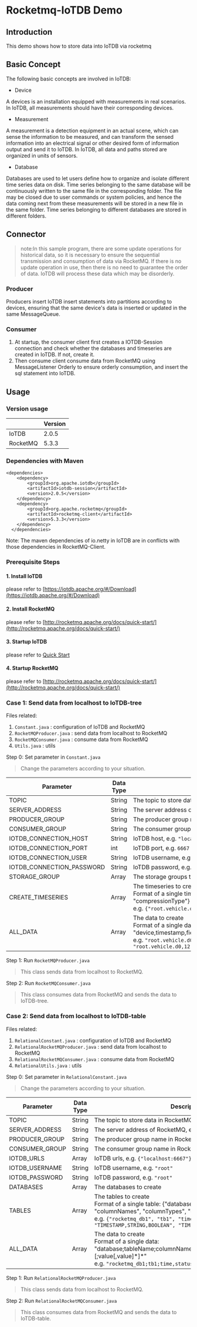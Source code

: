 <!--

    Licensed to the Apache Software Foundation (ASF) under one
    or more contributor license agreements.  See the NOTICE file
    distributed with this work for additional information
    regarding copyright ownership.  The ASF licenses this file
    to you under the Apache License, Version 2.0 (the
    "License"); you may not use this file except in compliance
    with the License.  You may obtain a copy of the License at

        http://www.apache.org/licenses/LICENSE-2.0

    Unless required by applicable law or agreed to in writing,
    software distributed under the License is distributed on an
    "AS IS" BASIS, WITHOUT WARRANTIES OR CONDITIONS OF ANY
    KIND, either express or implied.  See the License for the
    specific language governing permissions and limitations
    under the License.

-->
# Rocketmq-IoTDB Demo
## Introduction
This demo shows how to store data into IoTDB via rocketmq
## Basic Concept
The following basic concepts are involved in IoTDB:

* Device

A devices is an installation equipped with measurements in real scenarios. In IoTDB, all measurements should have their corresponding devices.

* Measurement

A measurement is a detection equipment in an actual scene, which can sense the information to be measured, and can transform the sensed information into an electrical signal or other desired form of information output and send it to IoTDB. In IoTDB, all data and paths stored are organized in units of sensors.

* Database

Databases are used to let users define how to organize and isolate different time series data on disk. Time series belonging to the same database will be continuously written to the same file in the corresponding folder. The file may be closed due to user commands or system policies, and hence the data coming next from these measurements will be stored in a new file in the same folder. Time series belonging to different databases are stored in different folders.
## Connector
> note:In this sample program, there are some update operations for historical data, so it is necessary to ensure the sequential transmission and consumption of data via RocketMQ. If there is no update operation in use, then there is no need to guarantee the order of data. IoTDB will process these data which may be disorderly.

### Producer
Producers insert IoTDB insert statements into partitions according to devices, ensuring that the same device's data is inserted or updated in the same MessageQueue.
### Consumer 
1. At startup, the consumer client first creates a IOTDB-Session connection and check whether the databases and timeseries are created in IoTDB. If not, create it.  
2. Then consume client consume data from RocketMQ using MessageListener Orderly to ensure orderly consumption, and insert the sql statement into IoTDB.

## Usage
### Version usage

|          | Version |
|----------|---------|
| IoTDB    | 2.0.5   |  
| RocketMQ | 5.3.3   |

### Dependencies with Maven

```
<dependencies>
    <dependency>
        <groupId>org.apache.iotdb</groupId>
        <artifactId>iotdb-session</artifactId>
        <version>2.0.5</version>
    </dependency>
    <dependency>
        <groupId>org.apache.rocketmq</groupId>
        <artifactId>rocketmq-client</artifactId>
        <version>5.3.3</version>
    </dependency>
  </dependencies>
```
Note: The maven dependencies of io.netty in IoTDB are in conflicts with those dependencies in RocketMQ-Client.

### Prerequisite Steps

#### 1. Install IoTDB
please refer to [https://iotdb.apache.org/#/Download](https://iotdb.apache.org/#/Download)

#### 2. Install RocketMQ
please refer to [http://rocketmq.apache.org/docs/quick-start/](http://rocketmq.apache.org/docs/quick-start/)

#### 3. Startup IoTDB
please refer to [Quick Start](http://iotdb.apache.org/UserGuide/Master/Get%20Started/QuickStart.html)

#### 4. Startup RocketMQ
please refer to [http://rocketmq.apache.org/docs/quick-start/](http://rocketmq.apache.org/docs/quick-start/)

### Case 1: Send data from localhost to IoTDB-tree 

Files related:
1. `Constant.java` : configuration of IoTDB and RocketMQ
2. `RocketMQProducer.java` : send data from localhost to RocketMQ
3. `RocketMQConsumer.java` : consume data from RocketMQ
4. `Utils.java` : utils 

Step 0: Set parameter in `Constant.java`

> Change the parameters according to your situation.

| Parameter                 | Data Type | Description                                                                                                                                                                                                                                          |
|---------------------------|-----------|------------------------------------------------------------------------------------------------------------------------------------------------------------------------------------------------------------------------------------------------------|
| TOPIC                     | String    | The topic to store data in RocketMQ                                                                                                                                                                                                                  |
| SERVER_ADDRESS            | String    | The server address of RocketMQ, e.g. `"127.0.0.1:9876"`                                                                                                                                                                                              |
| PRODUCER_GROUP            | String    | The producer group name in RocketMQ                                                                                                                                                                                                                  |       
| CONSUMER_GROUP            | String    | The consumer group name in RocketMQ                                                                                                                                                                                                                  |
| IOTDB_CONNECTION_HOST     | String    | IoTDB host, e.g. `"localhost"`                                                                                                                                                                                                                       |                                  
| IOTDB_CONNECTION_PORT     | int       | IoTDB port, e.g. `6667`                                                                                                                                                                                                                              |
| IOTDB_CONNECTION_USER     | String    | IoTDB username, e.g. `"root"`                                                                                                                                                                                                                        |
| IOTDB_CONNECTION_PASSWORD | String    | IoTDB password, e.g. `"root"`                                                                                                                                                                                                                        |
| STORAGE_GROUP             | Array     | The storage groups to create                                                                                                                                                                                                                         |
| CREATE_TIMESERIES         | Array     | The timeseries to create <br/> Format of a single timeseries: {"timeseries", "dataType", "encodingType", "compressionType"} <br/> e.g. `{"root.vehicle.d0.s0", "INT32", "PLAIN", "SNAPPY"}`                                                          |
| ALL_DATA                  | Array     | The data to create <br/> Format of a single data: "device,timestamp,fieldName\[:fieldName\]\*,dataType\[:dataType\]\*,value\[:value\]\*" <br/> e.g. `"root.vehicle.d0,10,s0,INT32,100"`, `"root.vehicle.d0,12,s0:s1,INT32:TEXT,101:'employeeId102'"` |

Step 1: Run `RocketMQProducer.java`

> This class sends data from localhost to RocketMQ. <br/>

Step 2: Run `RocketMQConsumer.java`

> This class consumes data from RocketMQ and sends the data to IoTDB-tree.

### Case 2: Send data from localhost to IoTDB-table

Files related:
1. `RelationalConstant.java` : configuration of IoTDB and RocketMQ
2. `RelationalRocketMQProducer.java` : send data from localhost to RocketMQ
3. `RelationalRocketMQConsumer.java` : consume data from RocketMQ
4. `RelationalUtils.java` : utils

Step 0: Set parameter in `RelationalConstant.java`

> Change the parameters according to your situation.

| Parameter      | Data Type | Description                                                                                                                                                                                                                               |
|----------------|-----------|-------------------------------------------------------------------------------------------------------------------------------------------------------------------------------------------------------------------------------------------|
| TOPIC          | String    | The topic to store data in RocketMQ                                                                                                                                                                                                       |
| SERVER_ADDRESS | String    | The server address of RocketMQ, e.g. `"127.0.0.1:9876"`                                                                                                                                                                                   |
| PRODUCER_GROUP | String    | The producer group name in RocketMQ                                                                                                                                                                                                       |       
| CONSUMER_GROUP | String    | The consumer group name in RocketMQ                                                                                                                                                                                                       |
| IOTDB_URLS     | Array     | IoTDB urls, e.g. `{"localhost:6667"}`                                                                                                                                                                                                     |                                  
| IOTDB_USERNAME | String    | IoTDB username, e.g. `"root"`                                                                                                                                                                                                             |
| IOTDB_PASSWORD | String    | IoTDB password, e.g. `"root"`                                                                                                                                                                                                             |
| DATABASES      | Array     | The databases to create                                                                                                                                                                                                                   |
| TABLES         | Array     | The tables to create <br/> Format of a single table: {"database", "tableName", "columnNames", "columnTypes", "columnCategories"} <br/> e.g. `{"rocketmq_db1", "tb1", "time,region,status", "TIMESTAMP,STRING,BOOLEAN", "TIME,TAG,FIELD"}` |
| ALL_DATA       | Array     | The data to create <br/> Format of a single data: "database;tableName;columnName\[,columnName\]\*;value\[,value\]\*\[;value\[,value\]\*\]\*" <br/> e.g. `"rocketmq_db1;tb1;time,status;17,true;18,false;19,true"`                         |


Step 1: Run `RelationalRocketMQProducer.java`

> This class sends data from localhost to RocketMQ.

Step 2: Run `RelationalRocketMQConsumer.java`

> This class consumes data from RocketMQ and sends the data to IoTDB-table.

